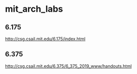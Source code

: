 # mit_arch_labs

## 6.175
http://csg.csail.mit.edu/6.175/index.html

## 6.375
http://csg.csail.mit.edu/6.375/6_375_2019_www/handouts.html